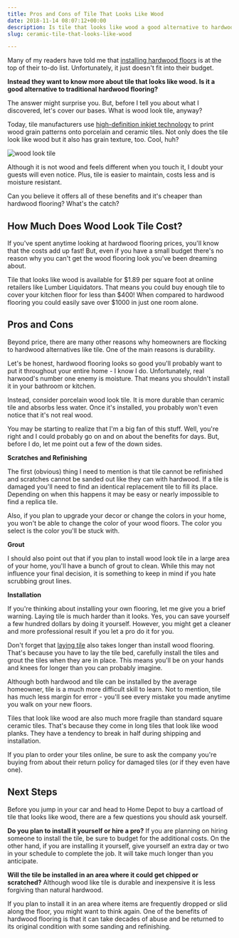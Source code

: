 ```yaml
---
title: Pros and Cons of Tile That Looks Like Wood
date: 2018-11-14 08:07:12+00:00
description: Is tile that looks like wood a good alternative to hardwood flooring? See what I discovered about wood look tile before you read anything else. Start here.
slug: ceramic-tile-that-looks-like-wood

---
```


Many of my readers have told me that [installing hardwood floors](https://www.doorwaysmagazine.com/install-hardwood-floors/) is at the top of their to-do list. Unfortunately, it just doesn't fit into their budget. 

**Instead they want to know more about tile that looks like wood. Is it a good alternative to traditional hardwood flooring?**

The answer might surprise you. But, before I tell you about what I discovered, let's cover our bases. What is wood look tile, anyway?

Today, tile manufacturers use [high-definition inkjet technology](https://www.reminetwork.com/articles/digital-fever/) to print wood grain patterns onto porcelain and ceramic tiles. Not only does the tile look like wood but it also has grain texture, too. Cool, huh?

![wood look tile](https://www.doorwaysmagazine.com/wp-content/uploads/wood_look_tile.jpg)

Although it is not wood and feels different when you touch it, I doubt your guests will even notice. Plus, tile is easier to maintain, costs less and is moisture resistant.

Can you believe it offers all of these benefits and it's cheaper than hardwood flooring? What's the catch?



## How Much Does Wood Look Tile Cost?



If you've spent anytime looking at hardwood flooring prices, you'll know that the costs add up fast! But, even if you have a small budget there's no reason why you can't get the wood flooring look you've been dreaming about.

Tile that looks like wood is available for $1.89 per square foot at online retailers like Lumber Liquidators. That means you could buy enough tile to cover your kitchen floor for less than $400! When compared to hardwood flooring you could easily save over $1000 in just one room alone.



## Pros and Cons



Beyond price, there are many other reasons why homeowners are flocking to hardwood alternatives like tile. One of the main reasons is durability. 

Let's be honest, hardwood flooring looks so good you'll probably want to put it throughout your entire home - I know I do. Unfortunately, real harwood's number one enemy is moisture. That means you shouldn't install it in your bathroom or kitchen. 

Instead, consider porcelain wood look tile. It is more durable than ceramic tile and absorbs less water. Once it's installed, you probably won't even notice that it's not real wood. 

You may be starting to realize that I'm a big fan of this stuff. Well, you're right and I could probably go on and on about the benefits for days. But, before I do, let me point out a few of the down sides.

**Scratches and Refinishing**

The first (obvious) thing I need to mention is that tile cannot be refinished and scratches cannot be sanded out like they can with hardwood. If a tile is damaged you'll need to find an identical replacement tile to fill its place. Depending on when this happens it may be easy or nearly impossible to find a replica tile.

Also, if you plan to upgrade your decor or change the colors in your home, you won't be able to change the color of your wood floors. The color you select is the color you'll be stuck with.

**Grout**

I should also point out that if you plan to install wood look tile in a large area of your home, you'll have a bunch of grout to clean. While this may not influence your final decision, it is something to keep in mind if you hate scrubbing grout lines. 

**Installation**

If you're thinking about installing your own flooring, let me give you a brief warning. Laying tile is much harder than it looks. Yes, you can save yourself a few hundred dollars by doing it yourself. However, you might get a cleaner and more professional result if you let a pro do it for you. 

Don't forget that [laying tile](https://www.doorwaysmagazine.com/how-to-install-tile/) also takes longer than install wood flooring. That's because you have to lay the tile bed, carefully install the tiles and grout the tiles when they are in place. This means you'll be on your hands and knees for longer than you can probably imagine. 

Although both hardwood and tile can be installed by the average homeowner, tile is a much more difficult skill to learn. Not to mention, tile has much less margin for error - you'll see every mistake you made anytime you walk on your new floors.

Tiles that look like wood are also much more fragile than standard square ceramic tiles. That's because they come in long tiles that look like wood planks. They have a tendency to break in half during shipping and installation. 

If you plan to order your tiles online, be sure to ask the company you're buying from about their return policy for damaged tiles (or if they even have one).



## Next Steps



Before you jump in your car and head to Home Depot to buy a cartload of tile that looks like wood, there are a few questions you should ask yourself. 

**Do you plan to install it yourself or hire a pro?** If you are planning on hiring someone to install the tile, be sure to budget for the additional costs. On the other hand, if you are installing it yourself, give yourself an extra day or two in your schedule to complete the job. It will take much longer than you anticipate.

**Will the tile be installed in an area where it could get chipped or scratched?** Although wood like tile is durable and inexpensive it is less forgiving than natural hardwood. 

If you plan to install it in an area where items are frequently dropped or slid along the floor, you might want to think again. One of the benefits of hardwood flooring is that it can take decades of abuse and be returned to its original condition with some sanding and refinishing. 
